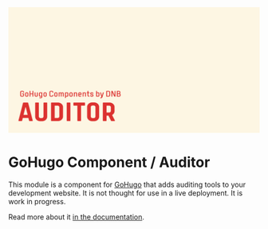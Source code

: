 ![](header-card.png)

# GoHugo Component / Auditor

This module is a component for [GoHugo](https://gohugo.io) that adds auditing tools to your development website. It is not thought for use in a live deployment. It is work in progress.

Read more about it [in the documentation](https://kollitsch.dev/components/hugo-auditor/).
